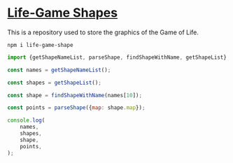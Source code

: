 <!--
 * @Author: theajack
 * @Date: 2023-05-09 22:31:06
 * @Description: Coding something
-->
# [Life-Game Shapes](https://github.com/theajack/life-game-shape)

This is a repository used to store the graphics of the Game of Life.

```
npm i life-game-shape
```

```js
import {getShapeNameList, parseShape, findShapeWithName, getShapeList} from 'life-game-shape';

const names = getShapeNameList();

const shapes = getShapeList();

const shape = findShapeWithName(names[10]);

const points = parseShape({map: shape.map});

console.log(
    names,
    shapes,
    shape,
    points,
);
```